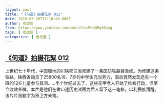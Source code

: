 ```yaml
---
layout: post
title: "《何道》拍摄花絮 012"
date: 2020-05-28T17:18:49.000Z
author: 老虎庙
from: https://www.youtube.com/watch?v=PhwQRq46beg
tags: [ 老虎庙 ]
categories: [ 老虎庙 ]
---
```

<!--1590686329000-->
[《何道》拍摄花絮 012](https://www.youtube.com/watch?v=PhwQRq46beg)
------

<div>
上世纪七十年代，中国腹地的川陕鄂三省修建了一条国防铁路襄渝线。为修建这条铁路，陕西省动员了25800名16、7岁的中学生充当劳力，事后竟然发现还有一个班的12岁儿童参与其间……半个世纪过去了，这些花甲老人开始了维权行动，但至今收效甚微。本片是他们在做口述历史试图为后人留下这一笔帐，以利民族清醒。该片片首题字为贺卫方亲笔。
</div>
